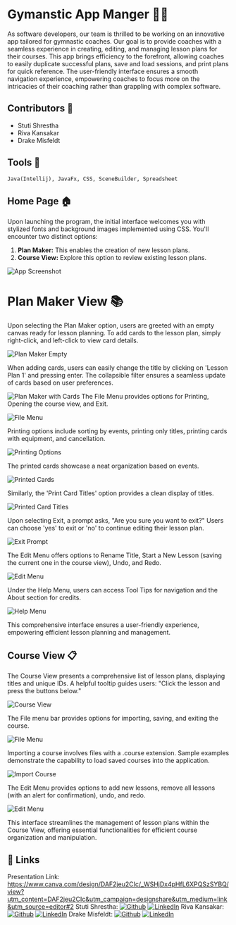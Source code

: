 
# Gymanstic App Manger 🤸‍♀

As software developers, our team is thrilled to be working on an innovative app tailored for gymnastic coaches. Our goal is to provide coaches with a seamless experience in creating, editing, and managing lesson plans for their courses. This app brings efficiency to the forefront, allowing coaches to easily duplicate successful plans, save and load sessions, and print plans for quick reference. The user-friendly interface ensures a smooth navigation experience, empowering coaches to focus more on the intricacies of their coaching rather than grappling with complex software.
 


## Contributors 📝

- Stuti Shrestha
- Riva Kansakar
- Drake Misfeldt




## Tools 🧰
    Java(Intellij), JavaFx, CSS, SceneBuilder, Spreadsheet


## Home Page 🏠
Upon launching the program, the initial interface welcomes you with stylized fonts and background images implemented using CSS. You'll encounter two distinct options:
1. **Plan Maker:** This enables the creation of new lesson plans.
2. **Course View:** Explore this option to review existing lesson plans.

![App Screenshot](https://github.com/AugustanaCSC305Fall23/EgretRepo/blob/main/PicturesGitHub/HP.png?raw=true) 


    
# Plan Maker View 📚

Upon selecting the Plan Maker option, users are greeted with an empty canvas ready for lesson planning. To add cards to the lesson plan, simply right-click, and left-click to view card details.

![Plan Maker Empty](https://github.com/AugustanaCSC305Fall23/EgretRepo/blob/main/PicturesGitHub/EmptyPM.png?raw=true)

When adding cards, users can easily change the title by clicking on 'Lesson Plan 1' and pressing enter. The collapsible filter ensures a seamless update of cards based on user preferences.

![Plan Maker with Cards](https://github.com/AugustanaCSC305Fall23/EgretRepo/blob/main/PicturesGitHub/FileMenuPM.png?raw=true)
The File Menu provides options for Printing, Opening the course view, and Exit.

![File Menu](https://github.com/AugustanaCSC305Fall23/EgretRepo/blob/main/PicturesGitHub/FileMenuPM.png?raw=true)

Printing options include sorting by events, printing only titles, printing cards with equipment, and cancellation.

![Printing Options](https://github.com/AugustanaCSC305Fall23/EgretRepo/blob/main/PicturesGitHub/PrintPM.png?raw=true)

The printed cards showcase a neat organization based on events.

![Printed Cards](https://github.com/AugustanaCSC305Fall23/EgretRepo/blob/main/PicturesGitHub/PrintCardPM.png?raw=true)

Similarly, the 'Print Card Titles' option provides a clean display of titles.

![Printed Card Titles](https://github.com/AugustanaCSC305Fall23/EgretRepo/blob/main/PicturesGitHub/PrintCardTiltePM.png?raw=true)

Upon selecting Exit, a prompt asks, "Are you sure you want to exit?" Users can choose 'yes' to exit or 'no' to continue editing their lesson plan.

![Exit Prompt](https://github.com/AugustanaCSC305Fall23/EgretRepo/blob/main/PicturesGitHub/ExitPM.png?raw=true)

The Edit Menu offers options to Rename Title, Start a New Lesson (saving the current one in the course view), Undo, and Redo.

![Edit Menu](https://github.com/AugustanaCSC305Fall23/EgretRepo/blob/main/PicturesGitHub/EditMenuPM.png?raw=true)

Under the Help Menu, users can access Tool Tips for navigation and the About section for credits.

![Help Menu](https://github.com/AugustanaCSC305Fall23/EgretRepo/blob/main/PicturesGitHub/HelpMenuPM.png?raw=true)

This comprehensive interface ensures a user-friendly experience, empowering efficient lesson planning and management.
## Course View 📋

The Course View presents a comprehensive list of lesson plans, displaying titles and unique IDs. A helpful tooltip guides users: "Click the lesson and press the buttons below."

![Course View](https://github.com/AugustanaCSC305Fall23/EgretRepo/blob/main/PicturesGitHub/CV.png?raw=true)

The File menu bar provides options for importing, saving, and exiting the course.

![File Menu](https://github.com/AugustanaCSC305Fall23/EgretRepo/blob/main/PicturesGitHub/FileMenuCV.png?raw=true)

Importing a course involves files with a .course extension. Sample examples demonstrate the capability to load saved courses into the application.

![Import Course](https://github.com/AugustanaCSC305Fall23/EgretRepo/blob/main/PicturesGitHub/ImportCV.png?raw=true)

The Edit Menu provides options to add new lessons, remove all lessons (with an alert for confirmation), undo, and redo.

![Edit Menu](https://github.com/AugustanaCSC305Fall23/EgretRepo/blob/main/PicturesGitHub/EditMenuCV.png?raw=true)

This interface streamlines the management of lesson plans within the Course View, offering essential functionalities for efficient course organization and manipulation.
## 🔗 Links

Presentation Link: https://www.canva.com/design/DAF2jeu2CIc/_WSHjDx4pHfL6XPQSzSYBQ/view?utm_content=DAF2jeu2CIc&utm_campaign=designshare&utm_medium=link&utm_source=editor#2 
Stuti Shrestha:
[![Github](https://img.shields.io/badge/github-181717?style=for-the-badge&logo=github&logoColor=white)](https://github.com/stutishrestha21)
[![LinkedIn](https://img.shields.io/badge/linkedin-0077B5?style=for-the-badge&logo=linkedin&logoColor=white)](https://www.linkedin.com/in/stuti-s-7b1536257)
Riva Kansakar:
[![Github](https://img.shields.io/badge/github-181717?style=for-the-badge&logo=github&logoColor=white)](https://github.com/rivakk)
[![LinkedIn](https://img.shields.io/badge/linkedin-0077B5?style=for-the-badge&logo=linkedin&logoColor=white)](https://www.linkedin.com/in/riva-kansakar-173092220/)
Drake Misfeldt:
[![Github](https://img.shields.io/badge/github-181717?style=for-the-badge&logo=github&logoColor=white)](https://github.com/Grumbumblior)
[![LinkedIn](https://img.shields.io/badge/linkedin-0077B5?style=for-the-badge&logo=linkedin&logoColor=white)](https://www.linkedin.com/in/drake-misfeldt-803501218/)
